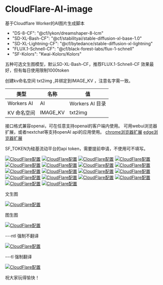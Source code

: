# CloudFlare-AI-image
基于Cloudflare Worker的AI图片生成脚本

-  "DS-8-CF": "@cf/lykon/dreamshaper-8-lcm"
-  "SD-XL-Bash-CF": "@cf/stabilityai/stable-diffusion-xl-base-1.0"
-  "SD-XL-Lightning-CF": "@cf/bytedance/stable-diffusion-xl-lightning"
-  "FLUX.1-Schnell-CF": "@cf/black-forest-labs/flux-1-schnell"
-  "SF-Kolors": "Kwai-Kolors/Kolors"
 
 五种可选文生图模型，默认SD-XL-Bash-CF，推荐FLUX.1-Schnell-CF 效果最好，但有每日使用限制1000token

 创建kv命名空间 txt2img ,并绑定到IMAGE_KV ，注意名字需一致。

|类型        | 名称         | 值          |
| ---------- | ----------- |--------------|
|Workers AI   | AI         |Workers AI 目录|
|KV 命名空间  | IMAGE_KV    | txt2img      |

 接口格式兼容openai，可在任意支持openai的客户端内使用。
 可用webui浏览器扩展，或者nextchat等支持openAI api的应用使用。
[chrome浏览器扩展](https://chromewebstore.google.com/detail/page-assist-%E6%9C%AC%E5%9C%B0-ai-%E6%A8%A1%E5%9E%8B%E7%9A%84-web/jfgfiigpkhlkbnfnbobbkinehhfdhndo)
[edge浏览器扩展](https://microsoftedge.microsoft.com/addons/detail/page-assist-a-web-ui-fo/ogkogooadflifpmmidmhjedogicnhooa?hl=zh-CN)
 
 SF_TOKEN为硅基流动平台的api token，需要提前申请，不使用可不填写。

[![CloudFlare配置](https://raw.githubusercontent.com/justlovemaki/CloudFlare-AI-Image/refs/heads/main/example/01.png "")]([https://markdown.com.cn](https://raw.githubusercontent.com/justlovemaki/CloudFlare-AI-Image/refs/heads/main/example/01.png))
[![CloudFlare配置](https://raw.githubusercontent.com/justlovemaki/CloudFlare-AI-Image/refs/heads/main/example/02.png "")]([https://markdown.com.cn](https://raw.githubusercontent.com/justlovemaki/CloudFlare-AI-Image/refs/heads/main/example/02.png))
[![CloudFlare配置](https://raw.githubusercontent.com/justlovemaki/CloudFlare-AI-Image/refs/heads/main/example/03.png "")]([https://markdown.com.cn](https://raw.githubusercontent.com/justlovemaki/CloudFlare-AI-Image/refs/heads/main/example/03.png))
[![CloudFlare配置](https://raw.githubusercontent.com/justlovemaki/CloudFlare-AI-Image/refs/heads/main/example/04.png "")]([https://markdown.com.cn](https://raw.githubusercontent.com/justlovemaki/CloudFlare-AI-Image/refs/heads/main/example/04.png))
[![CloudFlare配置](https://raw.githubusercontent.com/justlovemaki/CloudFlare-AI-Image/refs/heads/main/example/05.png "")]([https://markdown.com.cn](https://raw.githubusercontent.com/justlovemaki/CloudFlare-AI-Image/refs/heads/main/example/05.png))
[![CloudFlare配置](https://raw.githubusercontent.com/justlovemaki/CloudFlare-AI-Image/refs/heads/main/example/06.png "")]([https://markdown.com.cn](https://raw.githubusercontent.com/justlovemaki/CloudFlare-AI-Image/refs/heads/main/example/06.png))
[![CloudFlare配置](https://raw.githubusercontent.com/justlovemaki/CloudFlare-AI-Image/refs/heads/main/example/07.png "")]([https://markdown.com.cn](https://raw.githubusercontent.com/justlovemaki/CloudFlare-AI-Image/refs/heads/main/example/07.png))
[![CloudFlare配置](https://raw.githubusercontent.com/justlovemaki/CloudFlare-AI-Image/refs/heads/main/example/08.png "")]([https://markdown.com.cn](https://raw.githubusercontent.com/justlovemaki/CloudFlare-AI-Image/refs/heads/main/example/08.png))
[![CloudFlare配置](https://raw.githubusercontent.com/justlovemaki/CloudFlare-AI-Image/refs/heads/main/example/09.png "")]([https://markdown.com.cn](https://raw.githubusercontent.com/justlovemaki/CloudFlare-AI-Image/refs/heads/main/example/09.png))
[![CloudFlare配置](https://raw.githubusercontent.com/justlovemaki/CloudFlare-AI-Image/refs/heads/main/example/10.png "")]([https://markdown.com.cn](https://raw.githubusercontent.com/justlovemaki/CloudFlare-AI-Image/refs/heads/main/example/10.png))
[![CloudFlare配置](https://raw.githubusercontent.com/justlovemaki/CloudFlare-AI-Image/refs/heads/main/example/11.png "")]([https://markdown.com.cn](https://raw.githubusercontent.com/justlovemaki/CloudFlare-AI-Image/refs/heads/main/example/11.png))
[![CloudFlare配置](https://raw.githubusercontent.com/justlovemaki/CloudFlare-AI-Image/refs/heads/main/example/12.png "")]([https://markdown.com.cn](https://raw.githubusercontent.com/justlovemaki/CloudFlare-AI-Image/refs/heads/main/example/12.png))
[![CloudFlare配置](https://raw.githubusercontent.com/justlovemaki/CloudFlare-AI-Image/refs/heads/main/example/13.png "")]([https://markdown.com.cn](https://raw.githubusercontent.com/justlovemaki/CloudFlare-AI-Image/refs/heads/main/example/13.png))
[![CloudFlare配置](https://raw.githubusercontent.com/justlovemaki/CloudFlare-AI-Image/refs/heads/main/example/14.png "")]([https://markdown.com.cn](https://raw.githubusercontent.com/justlovemaki/CloudFlare-AI-Image/refs/heads/main/example/14.png))
[![CloudFlare配置](https://raw.githubusercontent.com/justlovemaki/CloudFlare-AI-Image/refs/heads/main/example/15.png "")]([https://markdown.com.cn](https://raw.githubusercontent.com/justlovemaki/CloudFlare-AI-Image/refs/heads/main/example/15.png))
[![CloudFlare配置](https://raw.githubusercontent.com/justlovemaki/CloudFlare-AI-Image/refs/heads/main/example/16.png "")]([https://markdown.com.cn](https://raw.githubusercontent.com/justlovemaki/CloudFlare-AI-Image/refs/heads/main/example/16.png))
[![CloudFlare配置](https://raw.githubusercontent.com/justlovemaki/CloudFlare-AI-Image/refs/heads/main/example/17.png "")]([https://markdown.com.cn](https://raw.githubusercontent.com/justlovemaki/CloudFlare-AI-Image/refs/heads/main/example/17.png))
[![CloudFlare配置](https://raw.githubusercontent.com/justlovemaki/CloudFlare-AI-Image/refs/heads/main/example/18.png "")]([https://markdown.com.cn](https://raw.githubusercontent.com/justlovemaki/CloudFlare-AI-Image/refs/heads/main/example/18.png))

文生图

[![CloudFlare配置](https://raw.githubusercontent.com/justlovemaki/CloudFlare-AI-Image/refs/heads/main/example/19.png "")]([https://markdown.com.cn](https://raw.githubusercontent.com/justlovemaki/CloudFlare-AI-Image/refs/heads/main/example/19.png))

图生图

[![CloudFlare配置](https://raw.githubusercontent.com/justlovemaki/CloudFlare-AI-Image/refs/heads/main/example/20.png "")]([https://markdown.com.cn](https://raw.githubusercontent.com/justlovemaki/CloudFlare-AI-Image/refs/heads/main/example/20.png))

---ntl 强制不翻译

[![CloudFlare配置](https://raw.githubusercontent.com/justlovemaki/CloudFlare-AI-Image/refs/heads/main/example/21.png "")]([https://markdown.com.cn](https://raw.githubusercontent.com/justlovemaki/CloudFlare-AI-Image/refs/heads/main/example/21.png))

---tl 强制翻译

[![CloudFlare配置](https://raw.githubusercontent.com/justlovemaki/CloudFlare-AI-Image/refs/heads/main/example/22.png "")]([https://markdown.com.cn](https://raw.githubusercontent.com/justlovemaki/CloudFlare-AI-Image/refs/heads/main/example/22.png))

祝大家玩得愉快！
